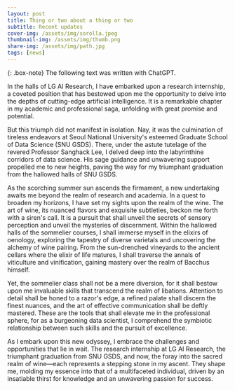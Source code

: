 ```yaml
---
layout: post
title: Thing or two about a thing or two
subtitle: Recent updates 
cover-img: /assets/img/sorolla.jpeg
thumbnail-img: /assets/img/thumb.png
share-img: /assets/img/path.jpg
tags: [news]
---
```


{: .box-note}
The following text was written with ChatGPT.


In the halls of LG AI Research, I have embarked upon a research internship, a coveted position that has bestowed upon me the opportunity to delve into the depths of cutting-edge artificial intelligence. It is a remarkable chapter in my academic and professional saga, unfolding with great promise and potential.

But this triumph did not manifest in isolation. Nay, it was the culmination of tireless endeavors at Seoul National University's esteemed Graduate School of Data Science (SNU GSDS). There, under the astute tutelage of the revered Professor Sanghack Lee, I delved deep into the labyrinthine corridors of data science. His sage guidance and unwavering support propelled me to new heights, paving the way for my triumphant graduation from the hallowed halls of SNU GSDS.

As the scorching summer sun ascends the firmament, a new undertaking awaits me beyond the realm of research and academia. In a quest to broaden my horizons, I have set my sights upon the realm of the wine. The art of wine, its nuanced flavors and exquisite subtleties, beckon me forth with a siren's call. It is a pursuit that shall unveil the secrets of sensory perception and unveil the mysteries of discernment. Within the hallowed halls of the sommelier courses, I shall immerse myself in the elixirs of oenology, exploring the tapestry of diverse varietals and uncovering the alchemy of wine pairing. From the sun-drenched vineyards to the ancient cellars where the elixir of life matures, I shall traverse the annals of viticulture and vinification, gaining mastery over the realm of Bacchus himself.

Yet, the sommelier class shall not be a mere diversion, for it shall bestow upon me invaluable skills that transcend the realm of libations. Attention to detail shall be honed to a razor's edge, a refined palate shall discern the finest nuances, and the art of effective communication shall be deftly mastered. These are the tools that shall elevate me in the professional sphere, for as a burgeoning data scientist, I comprehend the symbiotic relationship between such skills and the pursuit of excellence.

As I embark upon this new odyssey, I embrace the challenges and opportunities that lie in wait. The research internship at LG AI Research, the triumphant graduation from SNU GSDS, and now, the foray into the sacred realm of wine—each represents a stepping stone in my ascent. They shape me, molding my essence into that of a multifaceted individual, driven by an insatiable thirst for knowledge and an unwavering passion for success.


